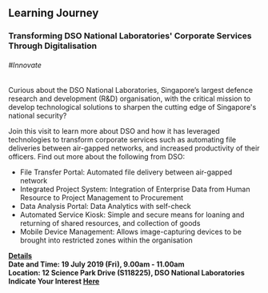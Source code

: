 <!-- ---
title: 'Learning Festival 1-19 July 2019'
permalink: /events/learning-journeys/event-details/LJ_DSODigitalisation
breadcrumb: 'Learning Journey'

--- -->


## Learning Journey
### Transforming DSO National Laboratories' Corporate Services Through Digitalisation  

###### _#Innovate_ 

Curious about the DSO National Laboratories, Singapore’s largest defence research and development (R&D) organisation, with the critical mission to develop technological solutions to sharpen the cutting edge of Singapore's national security? 

Join this visit to learn more about DSO and how it has leveraged technologies to transform corporate services such as automating file deliveries between air-gapped networks, and increased productivity of their officers. Find out more about the following from DSO: 

* File Transfer Portal: Automated file delivery between air-gapped network
* Integrated Project System: Integration of Enterprise Data from Human Resource to Project Management to Procurement
* Data Analysis Portal: Data Analytics with self-check
* Automated Service Kiosk: Simple and secure means for loaning and returning of shared resources, and collection of goods
* Mobile Device Management: Allows image-capturing devices to be brought into restricted zones within the organisation

<b><u>Details</u><br>
**Date and Time: 19 July 2019 (Fri), 9.00am - 11.00am** <br>
**Location: 12 Science Park Drive (S118225), DSO National Laboratories** <br>
**Indicate Your Interest [Here](https://www.eventbrite.sg/e/transforming-dso-national-laboratories-corporate-services-through-digitalisation-tickets-63365918167)** 

